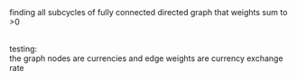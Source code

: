 <div>finding all subcycles of fully connected directed graph that weights sum to >0 </div>

<br>testing:
<br>the graph nodes are currencies and edge weights are currency exchange rate
